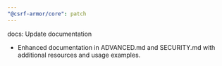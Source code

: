 ```yaml
---
"@csrf-armor/core": patch
---
```


docs: Update documentation

- Enhanced documentation in ADVANCED.md and SECURITY.md with additional resources and usage examples.
